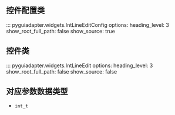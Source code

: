 ## 控件配置类

::: pyguiadapter.widgets.IntLineEditConfig
    options:
        heading_level: 3
        show_root_full_path: false
        show_source: true

## 控件类

::: pyguiadapter.widgets.IntLineEdit
    options:
        heading_level: 3
        show_root_full_path: false
        show_source: false

## 对应参数数据类型

- `int_t`

